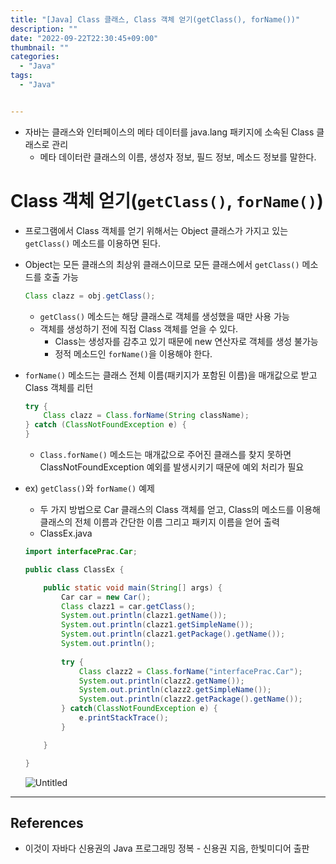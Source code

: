 ```yaml
---
title: "[Java] Class 클래스, Class 객체 얻기(getClass(), forName())"
description: ""
date: "2022-09-22T22:30:45+09:00"
thumbnail: ""
categories:
  - "Java"
tags:
  - "Java"


---
```

<!--more-->

- 자바는 클래스와 인터페이스의 메타 데이터를 java.lang 패키지에 소속된 Class 클래스로 관리
    - 메타 데이터란 클래스의 이름, 생성자 정보, 필드 정보, 메소드 정보를 말한다.

# Class 객체 얻기(`getClass()`, `forName()`)

- 프로그램에서 Class 객체를 얻기 위해서는 Object 클래스가 가지고 있는 `getClass()` 메소드를 이용하면 된다.
- Object는 모든 클래스의 최상위 클래스이므로 모든 클래스에서 `getClass()` 메소드를 호출 가능
    
    ```java
    Class clazz = obj.getClass();
    ```
    
    - `getClass()` 메소드는 해당 클래스로 객체를 생성했을 때만 사용 가능
    - 객체를 생성하기 전에 직접 Class 객체를 얻을 수 있다.
        - Class는 생성자를 감추고 있기 때문에 new 연산자로 객체를 생성 불가능
        - 정적 메소드인 `forName()`을 이용해야 한다.
- `forName()` 메소드는 클래스 전체 이름(패키지가 포함된 이름)을 매개값으로 받고 Class 객체를 리턴
    
    ```java
    try {
    	Class clazz = Class.forName(String className);
    } catch (ClassNotFoundException e) {
    }
    ```
    
    - `Class.forName()` 메소드는 매개값으로 주어진 클래스를 찾지 못하면 ClassNotFoundException 예외를 발생시키기 때문에 예외 처리가 필요
- ex) `getClass()`와 `forName()` 예제
    - 두 가지 방법으로 Car 클래스의 Class 객체를 얻고, Class의 메소드를 이용해 클래스의 전체 이름과 간단한 이름 그리고 패키지 이름을 얻어 출력
    - ClassEx.java
    
    ```java
    import interfacePrac.Car;
    
    public class ClassEx {
    
    	public static void main(String[] args) {
    		Car car = new Car();
    		Class clazz1 = car.getClass();
    		System.out.println(clazz1.getName());
    		System.out.println(clazz1.getSimpleName());
    		System.out.println(clazz1.getPackage().getName());
    		System.out.println();
    		
    		try {
    			Class clazz2 = Class.forName("interfacePrac.Car");
    			System.out.println(clazz2.getName());
    			System.out.println(clazz2.getSimpleName());
    			System.out.println(clazz2.getPackage().getName());
    		} catch(ClassNotFoundException e) {
    			e.printStackTrace();
    		}
    
    	}
    
    }
    ```
    
    ![Untitled](/images/lang_java/basicAPI/Class_클래스_Class_객체_얻기/Untitled.png)
    

---

## References

- 이것이 자바다 신용권의 Java 프로그래밍 정복 - 신용권 지음, 한빛미디어 출판